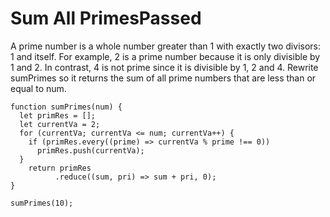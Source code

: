 # Sum All PrimesPassed

A prime number is a whole number greater than 1 with exactly two divisors: 1 and itself. For example, 2 is a prime number because it is only divisible by 1 and 2. In contrast, 4 is not prime since it is divisible by 1, 2 and 4.
Rewrite sumPrimes so it returns the sum of all prime numbers that are less than or equal to num.

```
function sumPrimes(num) {
  let primRes = [];
  let currentVa = 2;
  for (currentVa; currentVa <= num; currentVa++) {
    if (primRes.every((prime) => currentVa % prime !== 0))
      primRes.push(currentVa);
  }
    return primRes
          .reduce((sum, pri) => sum + pri, 0);
}

sumPrimes(10);

```
